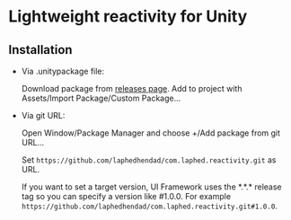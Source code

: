 # Lightweight reactivity for Unity

## Installation

  * Via .unitypackage file:

    Download package from [releases page](https://github.com/laphedhendad/com.laphed.reactivity/releases).
    Add to project with Assets/Import Package/Custom Package...
    
  * Via git URL:

    Open Window/Package Manager and choose +/Add package from git URL...
    
    Set `https://github.com/laphedhendad/com.laphed.reactivity.git` as URL.

    If you want to set a target version, UI Framework uses the \*.\*.\* release tag so you can specify a version like #1.0.0. For example `https://github.com/laphedhendad/com.laphed.reactivity.git#1.0.0`.
